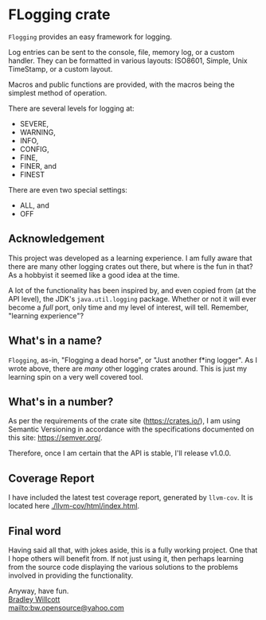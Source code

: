 # FLogging crate

`Flogging` provides an easy framework for logging.

Log entries can be sent to the console, file, memory log, or a custom handler. They
can be formatted in various layouts: ISO8601, Simple, Unix TimeStamp, or a custom
layout.

Macros and public functions are provided, with the macros being the simplest method
of operation.

There are several levels for logging at:

- SEVERE,
- WARNING,
- INFO,
- CONFIG,
- FINE,
- FINER, and
- FINEST

There are even two special settings:

- ALL, and
- OFF

## Acknowledgement

This project was developed as a learning experience. I am fully aware that there
are many other logging crates out there, but where is the fun in that? As a hobbyist it seemed like a good idea at the time.

A lot of the functionality has been inspired by, and even copied from (at the API level), the JDK's `java.util.logging` package. Whether or not it will ever become a _full_ port, only time and my level of interest, will tell. Remember, "learning experience"?

## What's in a name?

`Flogging`, as-in, "Flogging a dead horse", or "Just another f\*ing logger". As I wrote above, there are _many_ other logging crates around. This is just my learning spin on a very well covered tool.

## What's in a number?

As per the requirements of the crate site (<https://crates.io/>), I am using
Semantic Versioning in accordance with the specifications documented
on this site: <https://semver.org/>.

Therefore, once I am certain that the API is stable, I'll release v1.0.0.

## Coverage Report

I have included the latest test coverage report, generated by `llvm-cov`.
It is located here [./llvm-cov/html/index.html][report].

## Final word

Having said all that, with jokes aside, this is a fully working project. One that I
hope others will benefit from. If not just using it, then perhaps learning from
the source code displaying the various solutions to the problems involved in providing the
functionality.

Anyway, have fun.\
[Bradley Willcott][bw]\
<mailto:bw.opensource@yahoo.com>

[bw]: https://github.com/bewillcott
[report]: ./llvm-cov/html/index.html
